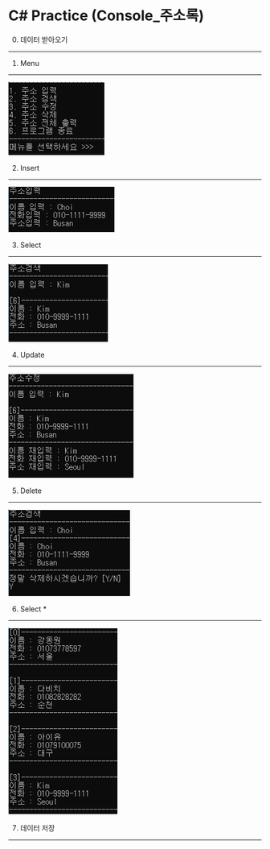# C# Practice (Console_주소록)

0. 데이터 받아오기
-------------------------------------


1. Menu
-------------------------------------
<kbd>![menu](/chap99_주소록/실행화면/메뉴.PNG "메뉴")</kbd>

2. Insert
-------------------------------------
<kbd>![Insert](/chap99_주소록/실행화면/주소입력.PNG "주소입력")</kbd>

3. Select
-------------------------------------
<kbd>![Select](/chap99_주소록/실행화면/주소검색.PNG "주소검색")</kbd>

4. Update
-------------------------------------
<kbd>![Update](/chap99_주소록/실행화면/주소수정.PNG "주소수정")</kbd>

5. Delete
-------------------------------------
<kbd>![Delete](/chap99_주소록/실행화면/주소삭제.PNG "주소삭제")</kbd>

6. Select *
-------------------------------------
<kbd>![Select_all](/chap99_주소록/실행화면/주소전체출력.PNG "주소전체출력")</kbd>

7. 데이터 저장
-------------------------------------
